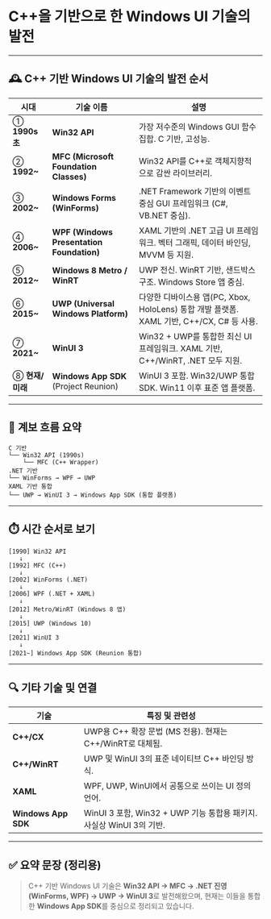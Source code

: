 # C++을 기반으로 한 Windows UI 기술의 발전 

---

## 🕰️ C++ 기반 Windows UI 기술의 발전 순서

| 시대            | 기술 이름                                     | 설명                                                                   |
| ------------- | ----------------------------------------- | -------------------------------------------------------------------- |
| ① **1990s 초** | **Win32 API**                             | 가장 저수준의 Windows GUI 함수 집합. C 기반, 고성능.                                |
| ② **1992\~**  | **MFC (Microsoft Foundation Classes)**    | Win32 API를 C++로 객체지향적으로 감싼 라이브러리.                                    |
| ③ **2002\~**  | **Windows Forms (WinForms)**              | .NET Framework 기반의 이벤트 중심 GUI 프레임워크 (C#, VB.NET 중심).                 |
| ④ **2006\~**  | **WPF (Windows Presentation Foundation)** | XAML 기반의 .NET 고급 UI 프레임워크. 벡터 그래픽, 데이터 바인딩, MVVM 등 지원.               |
| ⑤ **2012\~**  | **Windows 8 Metro / WinRT**               | UWP 전신. WinRT 기반, 샌드박스 구조. Windows Store 앱 중심.                       |
| ⑥ **2015\~**  | **UWP (Universal Windows Platform)**      | 다양한 디바이스용 앱(PC, Xbox, HoloLens) 통합 개발 플랫폼. XAML 기반, C++/CX, C# 등 사용. |
| ⑦ **2021\~**  | **WinUI 3**                               | Win32 + UWP를 통합한 최신 UI 프레임워크. XAML 기반, C++/WinRT, .NET 모두 지원.        |
| ⑧ **현재/미래**   | **Windows App SDK** (Project Reunion)     | WinUI 3 포함. Win32/UWP 통합 SDK. Win11 이후 표준 앱 플랫폼.                     |

---

## 🔁 계보 흐름 요약

```
C 기반
└── Win32 API (1990s)
    └── MFC (C++ Wrapper)
.NET 기반
└── WinForms → WPF → UWP
XAML 기반 통합
└── UWP → WinUI 3 → Windows App SDK (통합 플랫폼)
```

---

## ⏱️ 시간 순서로 보기

```text
[1990] Win32 API
   ↓
[1992] MFC (C++)
   ↓
[2002] WinForms (.NET)
   ↓
[2006] WPF (.NET + XAML)
   ↓
[2012] Metro/WinRT (Windows 8 앱)
   ↓
[2015] UWP (Windows 10)
   ↓
[2021] WinUI 3
   ↓
[2021~] Windows App SDK (Reunion 통합)
```

---

## 🔍 기타 기술 및 연결

| 기술                  | 특징 및 관련성                                             |
| ------------------- | ---------------------------------------------------- |
| **C++/CX**          | UWP용 C++ 확장 문법 (MS 전용). 현재는 C++/WinRT로 대체됨.          |
| **C++/WinRT**       | UWP 및 WinUI 3의 표준 네이티브 C++ 바인딩 방식.                   |
| **XAML**            | WPF, UWP, WinUI에서 공통으로 쓰이는 UI 정의 언어.                 |
| **Windows App SDK** | WinUI 3 포함, Win32 + UWP 기능 통합용 패키지. 사실상 WinUI 3의 기반. |

---

## ✅ 요약 문장 (정리용)

> C++ 기반 Windows UI 기술은 **Win32 API → MFC → .NET 진영 (WinForms, WPF) → UWP → WinUI 3**로 발전해왔으며, 현재는 이들을 통합한 **Windows App SDK**를 중심으로 정리되고 있습니다.
